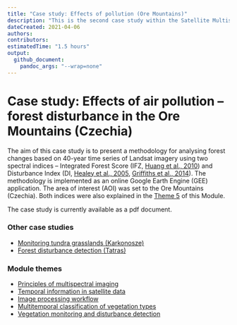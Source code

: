 ```yaml
---
title: "Case study: Effects of pollution (Ore Mountains)"
description: "This is the second case study within the Satellite Multispectral Images Time Series Analysis module."
dateCreated: 2021-04-06
authors:
contributors:
estimatedTime: "1.5 hours"
output: 
  github_document:
    pandoc_args: "--wrap=none"
---
```


Case study: Effects of air pollution – forest disturbance in the Ore Mountains (Czechia)
================

The aim of this case study is to present a methodology for analysing forest changes based on 40-year time series of Landsat imagery using two spectral indices – Integrated Forest Score (IFZ, [Huang et al., 2010](https://doi.org/10.1016/j.rse.2009.08.017)) and Disturbance Index (DI, [Healey et al., 2005](https://doi.org/10.1016/j.rse.2005.05.009), [Griffiths et al., 2014](https://doi.org/10.1016/j.rse.2013.04.022)). The methodology is implemented as an online Google Earth Engine (GEE) application. The area of interest (AOI) was set to the Ore Mountains (Czechia). Both indices were also explained in the [Theme 5](https://3dgeo-heidelberg.github.io/etrainee/module2/08_cs_disturbance_detection/08_cs_disturbance_detection.html) of this Module.

The case study is currently available as a pdf document.

### Other case studies

- [Monitoring tundra grasslands (Karkonosze)](../06_cs_tundra_grasslands/06_cs_tundra_grasslands.md)
- [Forest disturbance detection (Tatras)](../08_cs_disturbance_detection/08_cs_disturbance_detection.md)

### Module themes

- [Principles of multispectral imaging](../01_multispectral_principles/01_multispectral_principles.md)
- [Temporal information in satellite data](../02_temporal_information/02_temporal_information.md)
- [Image processing workflow](../03_image_processing/03_image_processing.md)
- [Multitemporal classification of vegetation types](../04_multitemporal_classification/04_multitemporal_classification.md)
- [Vegetation monitoring and disturbance detection](../05_vegetation_monitoring/05_vegetation_monitoring.md)
